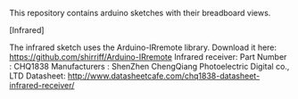 This repository contains arduino sketches with their breadboard views.

[Infrared]

The infrared sketch uses the Arduino-IRremote library. Download it here: https://github.com/shirriff/Arduino-IRremote 
Infrared receiver:
    Part Number : CHQ1838
    Manufacturers : ShenZhen ChengQiang Photoelectric Digital co., LTD
    Datasheet: http://www.datasheetcafe.com/chq1838-datasheet-infrared-receiver/
    
